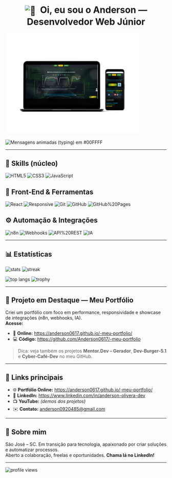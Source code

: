 <!-- START: HERO -->
<h1 align="center">
  <img src="assets/images/wave.gif" alt="👋" width="32" height="32" style="vertical-align: middle;" />
  &nbsp;Oi, eu sou o Anderson — Desenvolvedor Web Júnior
</h1>

<!-- Mockup clicável (abre o portfólio) -->
<p align="left">
  <a href="https://anderson0617.github.io/-meu-portfolio/">
    <img src="assets/mockuper.png" alt="Mockup do Meu Portfólio (clique para visitar)" width="420" />
  </a>
</p>

<!-- Linha de digitação (typing) — maior -->
<p align="left">
  <img
    src="https://readme-typing-svg.demolab.com?font=Inter&size=32&duration=2600&pause=900&multiline=true&separator=%3Cbr%3E&width=880&color=00FFFF&repeat=true&lines=bem-vindo+ao+meu+guithub+aqui+a+evolucao+e+notavel;Aqui+a+evolu%C3%A7%C3%A3o+acontece+%F0%9F%9A%80;Projeto+em+destaque%3A+Meu+Portf%C3%B3lio;Front-End+%2B+Automa%C3%A7%C3%A3o+(n8n%2FWebhooks%2FIA);Landing+pages+%C3%A1geis+e+responsivas;APIs%2C+integra%C3%A7%C3%B5es+e+GitHub+Pages;Conecta+comigo+no+LinkedIn+%F0%9F%91%87&v=6"
    alt="Mensagens animadas (typing) em #00FFFF"
  />
</p>
<!-- END: HERO -->

---

## 🔧 Skills (núcleo)
<!-- badges principais -->
![HTML5](https://img.shields.io/badge/HTML5-E34F26?logo=html5&logoColor=white&style=for-the-badge)
![CSS3](https://img.shields.io/badge/CSS3-1572B6?logo=css3&logoColor=white&style=for-the-badge)
![JavaScript](https://img.shields.io/badge/JavaScript-F7DF1E?logo=javascript&logoColor=black&style=for-the-badge)

## 🎨 Front-End & Ferramentas
![React](https://img.shields.io/badge/React-20232a?logo=react&logoColor=61DAFB)
![Responsive](https://img.shields.io/badge/Responsive%20Design-000000?logo=figma&logoColor=white)
![Git](https://img.shields.io/badge/Git-F05032?logo=git&logoColor=white)
![GitHub](https://img.shields.io/badge/GitHub-121013?logo=github&logoColor=white)
![GitHub%20Pages](https://img.shields.io/badge/GitHub%20Pages-222?logo=githubpages&logoColor=white)

## ⚙️ Automação & Integrações
![n8n](https://img.shields.io/badge/n8n-EA4B6A?logo=n8n&logoColor=white)
![Webhooks](https://img.shields.io/badge/Webhooks-0B7285?logo=awslambda&logoColor=white)
![API%20REST](https://img.shields.io/badge/API%20REST-2F855A?logo=postman&logoColor=white)
![IA](https://img.shields.io/badge/AI-6B21A8?logo=openai&logoColor=white)

---

## 📊 Estatísticas
<p align="left">
  <img height="190" src="https://github-readme-stats.vercel.app/api?username=Anderson0617&show_icons=true&theme=tokyonight&hide_title=true&rank_icon=github&include_all_commits=true&hide_border=true" alt="stats" />
  <img height="190" src="https://github-readme-streak-stats.herokuapp.com?user=Anderson0617&theme=tokyonight&hide_border=true" alt="streak" />
</p>

<p align="left">
  <img height="190" src="https://github-readme-stats.vercel.app/api/top-langs/?username=Anderson0617&layout=compact&theme=tokyonight&hide_border=true" alt="top langs" />
  <img height="190" src="https://github-profile-trophy.vercel.app/?username=Anderson0617&theme=onestar&no-frame=true&row=1&column=6" alt="trophy" />
</p>

---

## 🌟 Projeto em Destaque — Meu Portfólio
Criei um portfólio com foco em performance, responsividade e showcase de integrações (n8n, webhooks, IA).  
**Acesse:**  
- 🔗 **Online:** https://anderson0617.github.io/-meu-portfolio/  
- 💻 **Código:** https://github.com/Anderson0617/-meu-portfolio

> Dica: veja também os projetos **Mentor.Dev – Gerador**, **Dev-Burger-5.1** e **Cyber-Café-Dev** no meu GitHub.

---

## 🔗 Links principais
- 🌐 **Portfólio Online:** https://anderson0617.github.io/-meu-portfolio/  
- 💼 **LinkedIn:** https://www.linkedin.com/in/anderson-olivera-dev  
- 📺 **YouTube:** *(demos dos projetos)*  
- ✉️ **Contato:** anderson0920485@gmail.com

---

## 🙌 Sobre mim
São José – SC. Em transição para tecnologia, apaixonado por criar soluções e automatizar processos.  
Aberto a colaboração, freelas e oportunidades. **Chama lá no LinkedIn!**

---

<p align="left">
  <img src="https://komarev.com/ghpvc/?username=Anderson0617&label=Visitas&color=0e75b6&style=flat" alt="profile views" />
</p>

<!-- Rodapé: espaço para futuros banners/prints -->
<!-- Coloque assets próprios depois em /assets e referencie aqui -->
